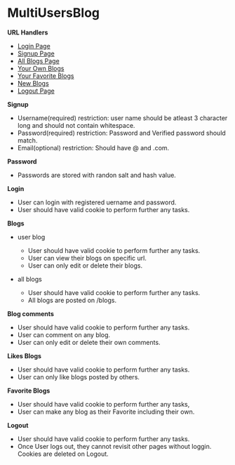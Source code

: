 # MultiUsersBlog

**URL Handlers**
 - [Login Page](https://multiusersblog.appspot.com/login)
 - [Signup Page](https://multiusersblog.appspot.com/signup)
 - [All Blogs Page](https://multiusersblog.appspot.com/blog)
 - [Your Own Blogs](https://multiusersblog.appspot.com/see_your_posts)
 - [Your Favorite Blogs](https://multiusersblog.appspot.com/all_fav_posts)
 - [New Blogs](https://multiusersblog.appspot.com/blog/newpost)
 - [Logout Page](https://multiusersblog.appspot.com/signup)
 
**Signup**
 - Username(required) restriction: user name should be atleast 3 character long and should not contain whitespace.
 - Password(required) restriction: Password and Verified password should match.
 - Email(optional) restriction: Should have @ and .com.
 
**Password**
 - Passwords are stored with randon salt and hash value.

**Login**
 - User can login with registered uername and password.
 - User should have valid cookie to perform further any tasks.

**Blogs**
- user blog
  - User should have valid cookie to perform further any tasks.
  - User can view their blogs on specific url.
  - User can only edit or delete their blogs.
  
- all blogs
  - User should have valid cookie to perform further any tasks.
  - All blogs are posted on /blogs.

**Blog comments**
 - User should have valid cookie to perform further any tasks.
 - User can comment on any blog.
 - User can only edit or delete their own comments.

**Likes Blogs**
 - User should have valid cookie to perform further any tasks.
 - User can only like blogs posted by others.
 
**Favorite Blogs**
 - User should have valid cookie to perform further any tasks,
 - User can make any blog as their Favorite including their own.

**Logout**
 - User should have valid cookie to perform further any tasks.
 - Once User logs out, they cannot revisit other pages without loggin. Cookies are deleted on Logout.
